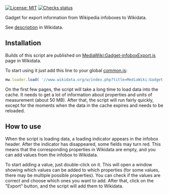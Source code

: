 [![License: MIT](https://img.shields.io/badge/License-MIT-lightgrey.svg)](/LICENSE.md)
[![Checks status](https://github.com/putnik/infobox-export/workflows/checks/badge.svg)](https://github.com/putnik/infobox-export/actions/workflows/checks.yml)

Gadget for export information from Wikipedia infoboxes to Wikidata.

See [description](https://www.wikidata.org/wiki/Special:MyLanguage/Help:Infobox_export_gadget) in Wikidata.

## Installation
Builds of this script are published on [MediaWiki:Gadget-infoboxExport.js](https://www.wikidata.org/wiki/MediaWiki:Gadget-infoboxExport.js) page in Wikidata.

To start using it just add this line to your global [common.js](https://www.wikidata.org/wiki/Special:MyPage/common.js):
```js
mw.loader.load( '//www.wikidata.org/w/index.php?title=MediaWiki:Gadget-infoboxExport.js&action=raw&ctype=text/javascript' );
```

On the first few pages, the script will take a long time to load data into the cache.
It needs to get a lot of information about properties and units of measurement (about 50 MB).
After that, the script will run fairly quickly,
except for the moments when the data in the cache expires and needs to be reloaded.

## How to use
When the script is loading data, a loading indicator appears in the infobox header.
After the indicator has disappeared, some fields may turn red.
This means that the corresponding properties in Wikidata are empty,
and you can add values from the infobox to Wikidata.

To start adding a value, just double-click on it.
This will open a window showing which values can be added to which properties (for some values, there may be multiple possible properties).
You can check if the values are correct and choose which ones you want to add.
After that, click on the "Export" button, and the script will add them to Wikidata.
